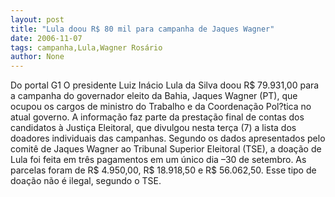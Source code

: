 ```yaml
---
layout: post
title: "Lula doou R$ 80 mil para campanha de Jaques Wagner"
date: 2006-11-07
tags: campanha,Lula,Wagner Rosário
author: None
---
```

Do portal G1
O presidente Luiz&nbsp;Inácio Lula da Silva doou&nbsp;R$ 79.931,00 para a campanha do governador eleito da Bahia, Jaques Wagner (PT),&nbsp;que ocupou os cargos de ministro do Trabalho e da Coordenação Pol?tica no atual governo.&nbsp;A informação faz parte da prestação final de contas dos candidatos à Justiça Eleitoral, que divulgou nesta terça (7) a lista dos doadores individuais das campanhas.
Segundo os dados apresentados pelo comitê de Jaques Wagner ao Tribunal Superior Eleitoral (TSE), a doação de Lula foi feita em três pagamentos em um único dia –30 de setembro. As parcelas foram de R$ 4.950,00, R$ 18.918,50 e R$ 56.062,50. Esse tipo de doação não é ilegal, segundo o TSE. 